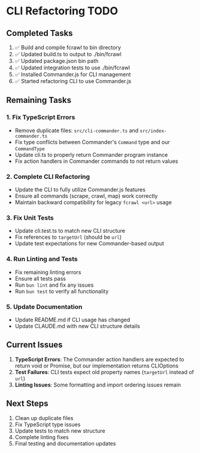 # CLI Refactoring TODO

## Completed Tasks
1. ✅ Build and compile fcrawl to bin directory
2. ✅ Updated build.ts to output to ./bin/fcrawl
3. ✅ Updated package.json bin path
4. ✅ Updated integration tests to use ./bin/fcrawl
5. ✅ Installed Commander.js for CLI management
6. ✅ Started refactoring CLI to use Commander.js

## Remaining Tasks

### 1. Fix TypeScript Errors
- Remove duplicate files: `src/cli-commander.ts` and `src/index-commander.ts`
- Fix type conflicts between Commander's `Command` type and our `CommandType`
- Update cli.ts to properly return Commander program instance
- Fix action handlers in Commander commands to not return values

### 2. Complete CLI Refactoring
- Update the CLI to fully utilize Commander.js features
- Ensure all commands (scrape, crawl, map) work correctly
- Maintain backward compatibility for legacy `fcrawl <url>` usage

### 3. Fix Unit Tests
- Update cli.test.ts to match new CLI structure
- Fix references to `targetUrl` (should be `url`)
- Update test expectations for new Commander-based output

### 4. Run Linting and Tests
- Fix remaining linting errors
- Ensure all tests pass
- Run `bun lint` and fix any issues
- Run `bun test` to verify all functionality

### 5. Update Documentation
- Update README.md if CLI usage has changed
- Update CLAUDE.md with new CLI structure details

## Current Issues

1. **TypeScript Errors**: The Commander action handlers are expected to return void or Promise<void>, but our implementation returns CLIOptions
2. **Test Failures**: CLI tests expect old property names (`targetUrl` instead of `url`)
3. **Linting Issues**: Some formatting and import ordering issues remain

## Next Steps

1. Clean up duplicate files
2. Fix TypeScript type issues
3. Update tests to match new structure
4. Complete linting fixes
5. Final testing and documentation updates